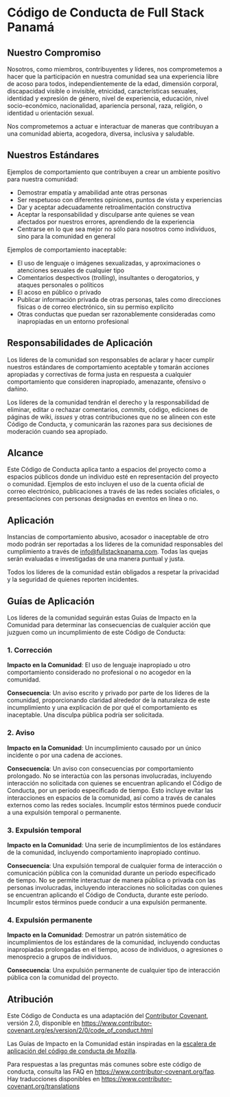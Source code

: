 # Código de Conducta de Full Stack Panamá

## Nuestro Compromiso

Nosotros, como miembros, contribuyentes y líderes, nos comprometemos a hacer que la participación en nuestra
comunidad sea una experiencia libre de acoso para todos, independientemente de la edad, dimensión
corporal, discapacidad visible o invisible, etnicidad, características sexuales, identidad y expresión de
género, nivel de experiencia, educación, nivel socio-económico, nacionalidad, apariencia personal,
raza, religión, o identidad u orientación sexual.

Nos comprometemos a actuar e interactuar de maneras que contribuyan a una comunidad abierta,
acogedora, diversa, inclusiva y saludable.

## Nuestros Estándares

Ejemplos de comportamiento que contribuyen a crear un ambiente positivo para nuestra
comunidad:

* Demostrar empatía y amabilidad ante otras personas
* Ser respetuoso con diferentes opiniones, puntos de vista y experiencias
* Dar y aceptar adecuadamente retroalimentación constructiva
* Aceptar la responsabilidad y disculparse ante quienes se vean afectados por nuestros errores,
  aprendiendo de la experiencia
* Centrarse en lo que sea mejor no sólo para nosotros como individuos, sino para la comunidad
  en general

Ejemplos de comportamiento inaceptable:

* El uso de lenguaje o imágenes sexualizadas, y aproximaciones o atenciones sexuales de
  cualquier tipo
* Comentarios despectivos (_trolling_), insultantes o derogatorios, y ataques personales o políticos
* El acoso en público o privado
* Publicar información privada de otras personas, tales como direcciones físicas o de correo
  electrónico, sin su permiso explícito
* Otras conductas que puedan ser razonablemente consideradas como inapropiadas en un
  entorno profesional

## Responsabilidades de Aplicación

Los líderes de la comunidad son responsables de aclarar y hacer cumplir nuestros estándares de
comportamiento aceptable y tomarán acciones apropiadas y correctivas de forma justa en respuesta a
cualquier comportamiento que consideren inapropiado, amenazante, ofensivo o dañino.

Los líderes de la comunidad tendrán el derecho y la responsabilidad de eliminar, editar o rechazar
comentarios, _commits_, código, ediciones de páginas de wiki, _issues_ y otras contribuciones que no se
alineen con este Código de Conducta, y comunicarán las razones para sus decisiones de moderación
cuando sea apropiado.

## Alcance

Este Código de Conducta aplica tanto a espacios del proyecto como a espacios públicos donde un
individuo esté en representación del proyecto o comunidad. Ejemplos de esto incluyen el uso de la cuenta
oficial de correo electrónico, publicaciones a través de las redes sociales oficiales, o
presentaciones con personas designadas en eventos en línea o no.

## Aplicación

Instancias de comportamiento abusivo, acosador o inaceptable de otro modo podrán ser
reportadas a los líderes de la comunidad responsables del cumplimiento a través de info@fullstackpanama.com.
Todas las quejas serán evaluadas e investigadas de una manera puntual y justa.

Todos los líderes de la comunidad están obligados a respetar la privacidad y la seguridad de quienes
reporten incidentes.

## Guías de Aplicación

Los líderes de la comunidad seguirán estas Guías de Impacto en la Comunidad para determinar
las consecuencias de cualquier acción que juzguen como un incumplimiento de este Código de Conducta:

### 1. Corrección

**Impacto en la Comunidad**: El uso de lenguaje inapropiado u otro comportamiento considerado
no profesional o no acogedor en la comunidad.

**Consecuencia**: Un aviso escrito y privado por parte de los líderes de la comunidad, proporcionando
claridad alrededor de la naturaleza de este incumplimiento y una explicación de por qué el
comportamiento es inaceptable. Una disculpa pública podría ser solicitada.

### 2. Aviso

**Impacto en la Comunidad**: Un incumplimiento causado por un único incidente o por una
cadena de acciones.

**Consecuencia**: Un aviso con consecuencias por comportamiento prolongado. No se interactúa con
las personas involucradas, incluyendo interacción no solicitada con quienes se encuentran aplicando
el Código de Conducta, por un período especificado de tiempo. Esto incluye evitar las interacciones en
espacios de la comunidad, así como a través de canales externos como las redes sociales. Incumplir
estos términos puede conducir a una expulsión temporal o permanente.

### 3. Expulsión temporal

**Impacto en la Comunidad**: Una serie de incumplimientos de los estándares de la comunidad,
incluyendo comportamiento inapropiado continuo.

**Consecuencia**: Una expulsión temporal de cualquier forma de interacción o comunicación
pública con la comunidad durante un período especificado de tiempo. No se permite interactuar de
manera pública o privada con las personas involucradas, incluyendo interacciones no solicitadas
con quienes se encuentran aplicando el Código de Conducta, durante este período.
Incumplir estos términos puede conducir a una expulsión permanente.

### 4. Expulsión permanente

**Impacto en la Comunidad**: Demostrar un patrón sistemático de incumplimientos de los
estándares de la comunidad, incluyendo conductas inapropiadas prolongadas en el tiempo,
acoso de individuos, o agresiones o menosprecio a grupos de individuos.

**Consecuencia**: Una expulsión permanente de cualquier tipo de interacción pública con la
comunidad del proyecto.

## Atribución

Este Código de Conducta es una adaptación del [Contributor Covenant][homepage], versión 2.0,
disponible en https://www.contributor-covenant.org/es/version/2/0/code_of_conduct.html

Las Guías de Impacto en la Comunidad están inspiradas en la [escalera de aplicación del código de conducta de Mozilla](https://github.com/mozilla/diversity).

[homepage]: https://www.contributor-covenant.org

Para respuestas a las preguntas más comunes sobre este código de conducta, consulta las FAQ en
https://www.contributor-covenant.org/faq. Hay traducciones disponibles en
https://www.contributor-covenant.org/translations
